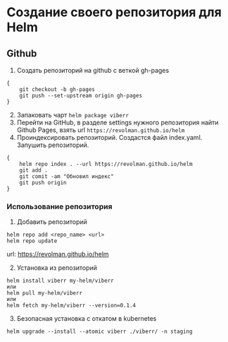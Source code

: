 # Создание своего репозитория для Helm

## Github
1. Создать репозиторий на github с веткой gh-pages
```
{
    git checkout -b gh-pages
    git push --set-upstream origin gh-pages
}
```
2. Запаковать чарт
```helm package viberr```
3. Перейти на GitHub, в разделе settings нужного репозитория найти Github Pages, взять url
```https://revolman.github.io/helm```
4. Проиндексировать репозиторий. Cоздастся файл index.yaml. Запушить репозиторий.
```
{
    helm repo index . --url https://revolman.github.io/helm
    git add .
    git comit -am "Обновил индекс"
    git push origin
}
```
### Использование репозитория
1. Добавить репозиторий
```
helm repo add <repo_name> <url>
helm repo update
```
url: https://revolman.github.io/helm

2. Установка из репозиторий
```
helm install viberr my-helm/viberr
или
helm pull my-helm/viberr
или
helm fetch my-helm/viberr --version=0.1.4
```
3. Безопасная установка с откатом в kubernetes
```
helm upgrade --install --atomic viberr ./viberr/ -n staging
```
